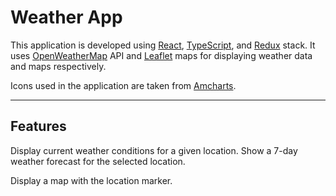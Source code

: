 # Weather App
This application is developed using [React](https://reactjs.org/), [TypeScript](https://www.typescriptlang.org/), and [Redux](https://redux.js.org/) stack. It uses [OpenWeatherMap](https://openweathermap.org/api) API and [Leaflet](https://leafletjs.com/) maps for displaying weather data and maps respectively.

Icons used in the application are taken from [Amcharts](https://www.amcharts.com/free-animated-svg-weather-icons/).

---

## Features


Display current weather conditions for a given location.
Show a 7-day weather forecast for the selected location.

Display a map with the location marker.